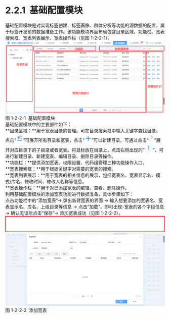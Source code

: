 # 2.2.1  基础配置模块

基础配置模块是对实现标签创建、标签画像、群体分析等功能的源数据的配置，属于标签开发前的数据准备工作。该功能模块界面布局包含目录区域、功能栏、宽表搜索框、宽表列表展示、宽表操作栏（见图 1-2-2-1）。<br />![](<../../assets/images/(10).png#height=190&width=415>)<br />图 1-2-2-1  基础配置模块<br />基础配置模块中的主要部件如下：<br />**目录区域：**用于宽表目录的管理。可在目录搜索框中输入关键字查找目录，点击“![](<../../assets/images/(11).png#height=11&width=11>)”可展开所有目录和宽表，点击“![](<../../assets/images/(12).png#height=11&width=11>)”可以新建目录。可通过点击“![](<../../assets/images/(13).png#height=13&width=9>)”展开对应目录下的子目录或者宽表。将鼠标放在目录上，点击右侧出现的“![](<../../assets/images/(14).png#height=13&width=13>)”，可进行新建目录、新建宽表、编辑目录、删除目录等操作。<br />**功能栏：**提供添加宽表、权限设置、代码组管理三种功能操作入口。<br />**宽表搜索框：**用于根据关键字对需要的宽表的搜索。<br />**宽表列表展示：**用于宽表的相关信息的展示，包括宽表名、宽表显示名、模式/库名、修改时间、修改人名称等信息。<br />**宽表操作栏：**用于对已添加宽表的编辑、查看、删除操作。<br />利用基础配置模块的添加宽表功能进行数据准备，具体步骤如下：<br />点击功能栏中的“添加宽表”→ 弹出新建宽表的界面 → 输入想要添加的宽表名、宽表显示名、库名、上级目录等信息 → 点击“加载”，即可出现-宽表的各个字段信息 → 确认无误后点击“保存”→ 添加宽表成功（见图 1-2-2-2）。<br />![](<../../assets/images/(15).png#height=30&width=299>)![](<../../assets/images/(16).png#height=190&width=415>)<br />图 1-2-2-2  添加宽表
<a name="4dnHn"></a>
